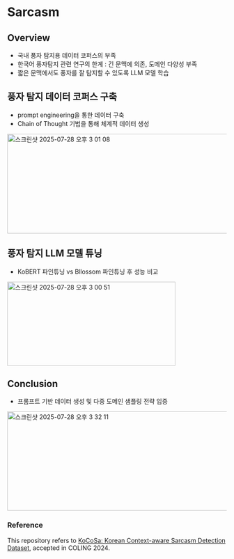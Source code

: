 # Sarcasm

## Overview
- 국내 풍자 탐지용 데이터 코퍼스의 부족
- 한국어 풍자탐지 관련 연구의 한계 : 긴 문맥에 의존, 도메인 다양성 부족
- 짧은 문맥에서도 풍자를 잘 탐지할 수 있도록 LLM 모델 학습

## 풍자 탐지 데이터 코퍼스 구축
- prompt engineering을 통한 데이터 구축
- Chain of Thought 기법을 통해 체계적 데이터 생성
<img width="603" height="229" alt="스크린샷 2025-07-28 오후 3 01 08" src="https://github.com/user-attachments/assets/e85599df-16b1-43f7-a19f-5413976c84d2" />

## 풍자 탐지 LLM 모델 튜닝
- KoBERT 파인튜닝 vs Bllossom 파인튜닝 후 성능 비교
<img width="386" height="193" alt="스크린샷 2025-07-28 오후 3 00 51" src="https://github.com/user-attachments/assets/8f5b6c98-9af2-433c-997a-2f3f842e5125" />

## Conclusion
- 프롬프트 기반 데이터 생성 및 다중 도메인 샘플링 전략 입증
<img width="529" height="228" alt="스크린샷 2025-07-28 오후 3 32 11" src="https://github.com/user-attachments/assets/921de123-9f10-4119-84be-ddb17517350a" />


### Reference
This repository refers to [KoCoSa: Korean Context-aware Sarcasm Detection Dataset](https://github.com/Yu-billie/KoCoSa_sarcasm_detection), accepted in COLING 2024.
